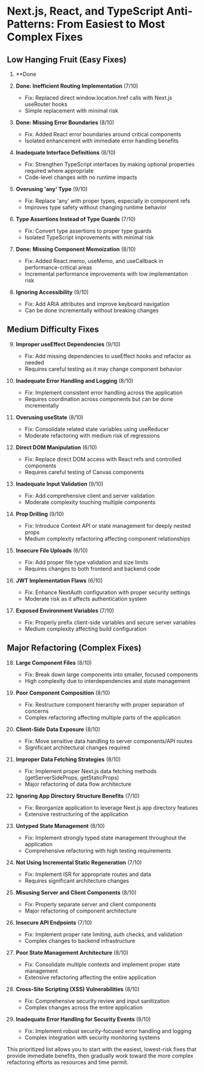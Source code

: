 # Next.js, React, and TypeScript Anti-Patterns: From Easiest to Most Complex Fixes

## Low Hanging Fruit (Easy Fixes)

1. **Done

2. **Done: Inefficient Routing Implementation** (7/10)
   - Fix: Replaced direct window.location.href calls with Next.js useRouter hooks
   - Simple replacement with minimal risk

3. **Done: Missing Error Boundaries** (8/10)
   - Fix: Added React error boundaries around critical components
   - Isolated enhancement with immediate error handling benefits

4. **Inadequate Interface Definitions** (8/10)
   - Fix: Strengthen TypeScript interfaces by making optional properties required where appropriate
   - Code-level changes with no runtime impacts

5. **Overusing 'any' Type** (9/10)
   - Fix: Replace 'any' with proper types, especially in component refs
   - Improves type safety without changing runtime behavior

6. **Type Assertions Instead of Type Guards** (7/10)
   - Fix: Convert type assertions to proper type guards
   - Isolated TypeScript improvements with minimal risk

7. **Done: Missing Component Memoization** (8/10)
   - Fix: Added React.memo, useMemo, and useCallback in performance-critical areas
   - Incremental performance improvements with low implementation risk

8. **Ignoring Accessibility** (9/10)
   - Fix: Add ARIA attributes and improve keyboard navigation
   - Can be done incrementally without breaking changes

## Medium Difficulty Fixes

9. **Improper useEffect Dependencies** (9/10)
   - Fix: Add missing dependencies to useEffect hooks and refactor as needed
   - Requires careful testing as it may change component behavior

10. **Inadequate Error Handling and Logging** (8/10)
    - Fix: Implement consistent error handling across the application
    - Requires coordination across components but can be done incrementally

11. **Overusing useState** (8/10)
    - Fix: Consolidate related state variables using useReducer
    - Moderate refactoring with medium risk of regressions

12. **Direct DOM Manipulation** (6/10)
    - Fix: Replace direct DOM access with React refs and controlled components
    - Requires careful testing of Canvas components

13. **Inadequate Input Validation** (9/10)
    - Fix: Add comprehensive client and server validation
    - Moderate complexity touching multiple components

14. **Prop Drilling** (9/10)
    - Fix: Introduce Context API or state management for deeply nested props
    - Medium complexity refactoring affecting component relationships

15. **Insecure File Uploads** (6/10)
    - Fix: Add proper file type validation and size limits
    - Requires changes to both frontend and backend code

16. **JWT Implementation Flaws** (6/10)
    - Fix: Enhance NextAuth configuration with proper security settings
    - Moderate risk as it affects authentication system

17. **Exposed Environment Variables** (7/10)
    - Fix: Properly prefix client-side variables and secure server variables
    - Medium complexity affecting build configuration

## Major Refactoring (Complex Fixes)

18. **Large Component Files** (8/10)
    - Fix: Break down large components into smaller, focused components
    - High complexity due to interdependencies and state management

19. **Poor Component Composition** (8/10)
    - Fix: Restructure component hierarchy with proper separation of concerns
    - Complex refactoring affecting multiple parts of the application

20. **Client-Side Data Exposure** (8/10)
    - Fix: Move sensitive data handling to server components/API routes
    - Significant architectural changes required

21. **Improper Data Fetching Strategies** (8/10)
    - Fix: Implement proper Next.js data fetching methods (getServerSideProps, getStaticProps)
    - Major refactoring of data flow architecture

22. **Ignoring App Directory Structure Benefits** (7/10)
    - Fix: Reorganize application to leverage Next.js app directory features
    - Extensive restructuring of the application

23. **Untyped State Management** (8/10)
    - Fix: Implement strongly typed state management throughout the application
    - Comprehensive refactoring with high testing requirements

24. **Not Using Incremental Static Regeneration** (7/10)
    - Fix: Implement ISR for appropriate routes and data
    - Requires significant architecture changes

25. **Misusing Server and Client Components** (8/10)
    - Fix: Properly separate server and client components
    - Major refactoring of component architecture

26. **Insecure API Endpoints** (7/10)
    - Fix: Implement proper rate limiting, auth checks, and validation
    - Complex changes to backend infrastructure

27. **Poor State Management Architecture** (8/10)
    - Fix: Consolidate multiple contexts and implement proper state management
    - Extensive refactoring affecting the entire application

28. **Cross-Site Scripting (XSS) Vulnerabilities** (8/10)
    - Fix: Comprehensive security review and input sanitization
    - Complex changes across the entire application

29. **Inadequate Error Handling for Security Events** (8/10)
    - Fix: Implement robust security-focused error handling and logging
    - Complex integration with security monitoring systems

This prioritized list allows you to start with the easiest, lowest-risk fixes that provide immediate benefits, then gradually work toward the more complex refactoring efforts as resources and time permit.